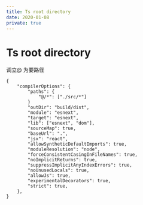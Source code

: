 ```yaml
---
title: Ts root directory
date: 2020-01-08
private: true
---
```

# Ts root directory
调立@ 为要路径

    {
        "compilerOptions": {
            "paths": {
                "@/*": ["./src/*"]
            }
            "outDir": "build/dist",
            "module": "esnext",
            "target": "esnext",
            "lib": ["esnext", "dom"],
            "sourceMap": true,
            "baseUrl": ".",
            "jsx": "react",
            "allowSyntheticDefaultImports": true,
            "moduleResolution": "node",
            "forceConsistentCasingInFileNames": true,
            "noImplicitReturns": true,
            "suppressImplicitAnyIndexErrors": true,
            "noUnusedLocals": true,
            "allowJs": true,
            "experimentalDecorators": true,
            "strict": true,
        },
    }
